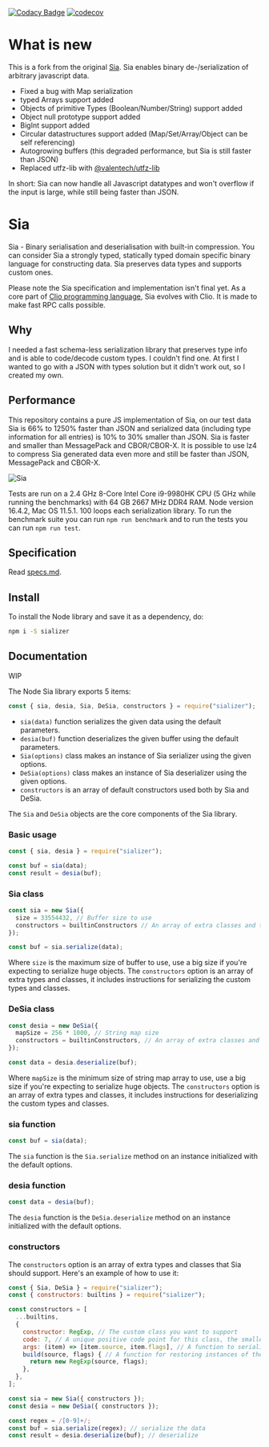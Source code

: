 [![Codacy Badge](https://app.codacy.com/project/badge/Grade/61f392c96c49481ba4c7d3f109db2fdc)](https://www.codacy.com/gh/pouya-eghbali/sia/dashboard?utm_source=github.com&utm_medium=referral&utm_content=pouya-eghbali/sia&utm_campaign=Badge_Grade)
[![codecov](https://codecov.io/gh/pouya-eghbali/sia/branch/master/graph/badge.svg?token=PCX0CJEW0A)](https://codecov.io/gh/pouya-eghbali/sia)

# What is new
This is a fork from the original [Sia](https://www.npmjs.com/package/sializer). Sia enables binary de-/serialization of arbitrary javascript data.
- Fixed a bug with Map serialization
- typed Arrays support added
- Objects of primitive Types (Boolean/Number/String) support added
- Object null prototype support added
- BigInt support added
- Circular datastructures support added (Map/Set/Array/Object can be self referencing)
- Autogrowing buffers (this degraded performance, but Sia is still faster than JSON)
- Replaced utfz-lib with [@valentech/utfz-lib](https://www.npmjs.com/package/@valentech/utfz-lib)

In short: Sia can now handle all Javascript datatypes and won't overflow if the input is large, while still being faster than JSON.

# Sia

Sia - Binary serialisation and deserialisation with built-in compression. You can consider Sia a strongly typed,
statically typed domain specific binary language for constructing data. Sia preserves data types and supports custom ones.

Please note the Sia specification and implementation isn't final yet. As a core part of
[Clio programming language](https://github.com/clio-lang/clio), Sia evolves with Clio. It is made to make
fast RPC calls possible.



## Why

I needed a fast schema-less serialization library that preserves type info and is able to code/decode custom types.
I couldn't find one. At first I wanted to go with a JSON with types solution but it didn't work out, so
I created my own.

## Performance

This repository contains a pure JS implementation of Sia, on our test data Sia is 66% to 1250% faster than JSON
and serialized data (including type information for all entries) is 10% to 30% smaller than JSON. Sia is faster
and smaller than MessagePack and CBOR/CBOR-X. It is possible to use lz4 to compress Sia generated data even more
and still be faster than JSON, MessagePack and CBOR-X.

![Sia](./fast.png)

Tests are run on a 2.4 GHz 8-Core Intel Core i9-9980HK CPU (5 GHz while running the benchmarks)
with 64 GB 2667 MHz DDR4 RAM. Node version 16.4.2, Mac OS 11.5.1. 100 loops each serialization library.
To run the benchmark suite you can run `npm run benchmark` and to run the tests you can run `npm run test`.

## Specification

Read [specs.md](specs.md).

## Install

To install the Node library and save it as a dependency, do:

```bash
npm i -S sializer
```

## Documentation

WIP

The Node Sia library exports 5 items:

```JavaScript
const { sia, desia, Sia, DeSia, constructors } = require("sializer");
```

- `sia(data)` function serializes the given data using the default parameters.
- `desia(buf)` function deserializes the given buffer using the default parameters.
- `Sia(options)` class makes an instance of Sia serializer using the given options.
- `DeSia(options)` class makes an instance of Sia deserializer using the given options.
- `constructors` is an array of default constructors used both by Sia and DeSia.

The `Sia` and `DeSia` objects are the core components of the Sia library.

### Basic usage

```JavaScript
const { sia, desia } = require("sializer");

const buf = sia(data);
const result = desia(buf);
```

### Sia class

```JavaScript
const sia = new Sia({
  size = 33554432, // Buffer size to use
  constructors = builtinConstructors // An array of extra classes and types
});

const buf = sia.serialize(data);
```

Where `size` is the maximum size of buffer to use, use a big size if you're expecting to
serialize huge objects. The `constructors` option is an array of extra types and classes,
it includes instructions for serializing the custom types and classes.

### DeSia class

```JavaScript
const desia = new DeSia({
  mapSize = 256 * 1000, // String map size
  constructors = builtinConstructors, // An array of extra classes and types
});

const data = desia.deserialize(buf);
```

Where `mapSize` is the minimum size of string map array to use, use a big size if you're
expecting to serialize huge objects. The `constructors` option is an array of extra types
and classes, it includes instructions for deserializing the custom types and classes.

### sia function

```JavaScript
const buf = sia(data);
```

The `sia` function is the `Sia.serialize` method on an instance initialized with the default options.

### desia function

```JavaScript
const data = desia(buf);
```

The `desia` function is the `DeSia.deserialize` method on an instance initialized with the default options.

### constructors

The `constructors` option is an array of extra types and classes that Sia should support.
Here's an example of how to use it:

```JavaScript
const { Sia, DeSia } = require("sializer");
const { constructors: builtins } = require("sializer");

const constructors = [
  ...builtins,
  {
    constructor: RegExp, // The custom class you want to support
    code: 7, // A unique positive code point for this class, the smaller the better
    args: (item) => [item.source, item.flags], // A function to serialize the instances of the class
    build(source, flags) { // A function for restoring instances of the class
      return new RegExp(source, flags);
    },
  },
];

const sia = new Sia({ constructors });
const desia = new DeSia({ constructors });

const regex = /[0-9]+/;
const buf = sia.serialize(regex); // serialize the data
const result = desia.deserialize(buf); // deserialize
```
